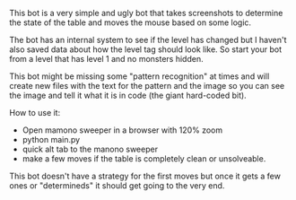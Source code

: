 This bot is a very simple and ugly bot that takes screenshots to determine the state of the table and moves the mouse based on some logic.

The bot has an internal system to see if the level has changed but I haven't also saved data about how the level tag should look like. So start your bot from a level that has level 1 and no monsters hidden.

This bot might be missing some "pattern recognition" at times and will create new files with the text for the pattern and the image so you can see the image and tell it what it is in code (the giant hard-coded bit).


How to use it:
- Open mamono sweeper in a browser with 120% zoom
- python main.py
- quick alt tab to the manono sweeper
- make a few moves if the table is completely clean or unsolveable.

This bot doesn't have a strategy for the first moves but once it gets a few ones or "determineds" it should get going to the very end.
